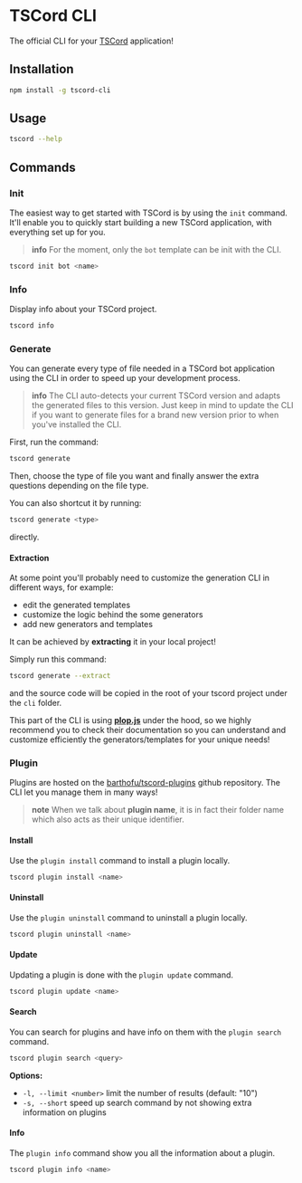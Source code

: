 # TSCord CLI

The official CLI for your [TSCord](https://github.com/barthofu/tscord) application!

## Installation

```bash
npm install -g tscord-cli
```

## Usage

```bash
tscord --help
```

## Commands

### Init

The easiest way to get started with TSCord is by using the `init` command. It'll enable you to quickly start building a new TSCord application, with everything set up for you.

> **info**
> For the moment, only the `bot` template can be init with the CLI.

```bash
tscord init bot <name>
```

### Info

Display info about your TSCord project.

```bash
tscord info
```

### Generate

You can generate every type of file needed in a TSCord bot application using the CLI in order to speed up your development process.

> **info**
> The CLI auto-detects your current TSCord version and adapts the generated files to this version. Just keep in mind to update the CLI if you want to generate files for a brand new version prior to when you've installed the CLI.

First, run the command:
```bash
tscord generate
```
Then, choose the type of file you want and finally answer the extra questions depending on the file type.

You can also shortcut it by running:
```bash
tscord generate <type>
```
directly.

#### Extraction

At some point you'll probably need to customize the generation CLI in different ways, for example:
- edit the generated templates
- customize the logic behind the some generators
- add new generators and templates 

It can be achieved by **extracting** it in your local project!

Simply run this command:
```bash
tscord generate --extract
```
and the source code will be copied in the root of your tscord project under the `cli` folder.

This part of the CLI is using **[plop.js]()** under the hood, so we highly recommend you to check their documentation so you can understand and customize efficiently the generators/templates for your unique needs!

### Plugin

Plugins are hosted on the [barthofu/tscord-plugins](https://github.com/barthofu/tscord-plugins) github repository. 
The CLI let you manage them in many ways!

> **note**
> When we talk about **plugin name**, it is in fact their folder name which also acts as their unique identifier.

#### Install

Use the `plugin install` command to install a plugin locally.

```bash
tscord plugin install <name>
```

#### Uninstall

Use the `plugin uninstall` command to uninstall a plugin locally.

```bash
tscord plugin uninstall <name>
```

#### Update

Updating a plugin is done with the `plugin update` command.

```bash
tscord plugin update <name>
```

#### Search

You can search for plugins and have info on them with the `plugin search` command.

```bash
tscord plugin search <query>
```

**Options:**
- `-l, --limit <number>` limit the number of results (default: "10")
- `-s, --short` speed up search command by not showing extra information on plugins

#### Info

The `plugin info` command show you all the information about a plugin.

```bash
tscord plugin info <name>
```